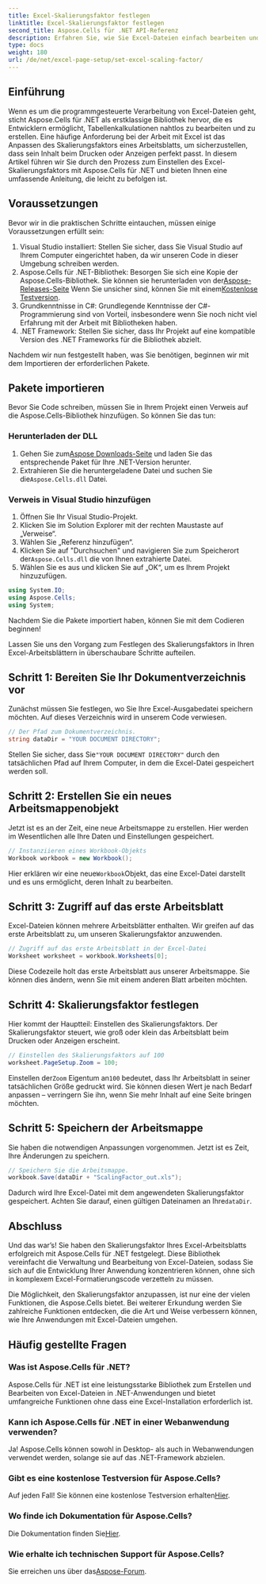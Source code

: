 ```yaml
---
title: Excel-Skalierungsfaktor festlegen
linktitle: Excel-Skalierungsfaktor festlegen
second_title: Aspose.Cells für .NET API-Referenz
description: Erfahren Sie, wie Sie Excel-Dateien einfach bearbeiten und den Skalierungsfaktor mit Aspose.Cells für .NET anpassen.
type: docs
weight: 180
url: /de/net/excel-page-setup/set-excel-scaling-factor/
---
```

## Einführung

Wenn es um die programmgesteuerte Verarbeitung von Excel-Dateien geht, sticht Aspose.Cells für .NET als erstklassige Bibliothek hervor, die es Entwicklern ermöglicht, Tabellenkalkulationen nahtlos zu bearbeiten und zu erstellen. Eine häufige Anforderung bei der Arbeit mit Excel ist das Anpassen des Skalierungsfaktors eines Arbeitsblatts, um sicherzustellen, dass sein Inhalt beim Drucken oder Anzeigen perfekt passt. In diesem Artikel führen wir Sie durch den Prozess zum Einstellen des Excel-Skalierungsfaktors mit Aspose.Cells für .NET und bieten Ihnen eine umfassende Anleitung, die leicht zu befolgen ist.

## Voraussetzungen

Bevor wir in die praktischen Schritte eintauchen, müssen einige Voraussetzungen erfüllt sein:

1. Visual Studio installiert: Stellen Sie sicher, dass Sie Visual Studio auf Ihrem Computer eingerichtet haben, da wir unseren Code in dieser Umgebung schreiben werden.
2.  Aspose.Cells für .NET-Bibliothek: Besorgen Sie sich eine Kopie der Aspose.Cells-Bibliothek. Sie können sie herunterladen von der[Aspose-Releases-Seite](https://releases.aspose.com/cells/net/) Wenn Sie unsicher sind, können Sie mit einem[Kostenlose Testversion](https://releases.aspose.com/).
3. Grundkenntnisse in C#: Grundlegende Kenntnisse der C#-Programmierung sind von Vorteil, insbesondere wenn Sie noch nicht viel Erfahrung mit der Arbeit mit Bibliotheken haben.
4. .NET Framework: Stellen Sie sicher, dass Ihr Projekt auf eine kompatible Version des .NET Frameworks für die Bibliothek abzielt.

Nachdem wir nun festgestellt haben, was Sie benötigen, beginnen wir mit dem Importieren der erforderlichen Pakete.

## Pakete importieren

Bevor Sie Code schreiben, müssen Sie in Ihrem Projekt einen Verweis auf die Aspose.Cells-Bibliothek hinzufügen. So können Sie das tun:

### Herunterladen der DLL

1.  Gehen Sie zum[Aspose Downloads-Seite](https://releases.aspose.com/cells/net/) und laden Sie das entsprechende Paket für Ihre .NET-Version herunter.
2. Extrahieren Sie die heruntergeladene Datei und suchen Sie die`Aspose.Cells.dll` Datei.

### Verweis in Visual Studio hinzufügen

1. Öffnen Sie Ihr Visual Studio-Projekt.
2. Klicken Sie im Solution Explorer mit der rechten Maustaste auf „Verweise“.
3. Wählen Sie „Referenz hinzufügen“. 
4.  Klicken Sie auf "Durchsuchen" und navigieren Sie zum Speicherort der`Aspose.Cells.dll` die von Ihnen extrahierte Datei.
5. Wählen Sie es aus und klicken Sie auf „OK“, um es Ihrem Projekt hinzuzufügen.

```csharp
using System.IO;
using Aspose.Cells;
using System;
```

Nachdem Sie die Pakete importiert haben, können Sie mit dem Codieren beginnen!

Lassen Sie uns den Vorgang zum Festlegen des Skalierungsfaktors in Ihren Excel-Arbeitsblättern in überschaubare Schritte aufteilen.

## Schritt 1: Bereiten Sie Ihr Dokumentverzeichnis vor

Zunächst müssen Sie festlegen, wo Sie Ihre Excel-Ausgabedatei speichern möchten. Auf dieses Verzeichnis wird in unserem Code verwiesen. 

```csharp
// Der Pfad zum Dokumentverzeichnis.
string dataDir = "YOUR DOCUMENT DIRECTORY";
```

 Stellen Sie sicher, dass Sie`"YOUR DOCUMENT DIRECTORY"` durch den tatsächlichen Pfad auf Ihrem Computer, in dem die Excel-Datei gespeichert werden soll.

## Schritt 2: Erstellen Sie ein neues Arbeitsmappenobjekt

Jetzt ist es an der Zeit, eine neue Arbeitsmappe zu erstellen. Hier werden im Wesentlichen alle Ihre Daten und Einstellungen gespeichert.

```csharp
// Instanziieren eines Workbook-Objekts
Workbook workbook = new Workbook();
```

 Hier erklären wir eine neue`Workbook`Objekt, das eine Excel-Datei darstellt und es uns ermöglicht, deren Inhalt zu bearbeiten.

## Schritt 3: Zugriff auf das erste Arbeitsblatt

Excel-Dateien können mehrere Arbeitsblätter enthalten. Wir greifen auf das erste Arbeitsblatt zu, um unseren Skalierungsfaktor anzuwenden.

```csharp
// Zugriff auf das erste Arbeitsblatt in der Excel-Datei
Worksheet worksheet = workbook.Worksheets[0];
```

Diese Codezeile holt das erste Arbeitsblatt aus unserer Arbeitsmappe. Sie können dies ändern, wenn Sie mit einem anderen Blatt arbeiten möchten.

## Schritt 4: Skalierungsfaktor festlegen

Hier kommt der Hauptteil: Einstellen des Skalierungsfaktors. Der Skalierungsfaktor steuert, wie groß oder klein das Arbeitsblatt beim Drucken oder Anzeigen erscheint.

```csharp
// Einstellen des Skalierungsfaktors auf 100
worksheet.PageSetup.Zoom = 100;
```

 Einstellen der`Zoom` Eigentum an`100` bedeutet, dass Ihr Arbeitsblatt in seiner tatsächlichen Größe gedruckt wird. Sie können diesen Wert je nach Bedarf anpassen – verringern Sie ihn, wenn Sie mehr Inhalt auf eine Seite bringen möchten.

## Schritt 5: Speichern der Arbeitsmappe

Sie haben die notwendigen Anpassungen vorgenommen. Jetzt ist es Zeit, Ihre Änderungen zu speichern.

```csharp
// Speichern Sie die Arbeitsmappe.
workbook.Save(dataDir + "ScalingFactor_out.xls");
```

 Dadurch wird Ihre Excel-Datei mit dem angewendeten Skalierungsfaktor gespeichert. Achten Sie darauf, einen gültigen Dateinamen an Ihre`dataDir`.

## Abschluss

Und das war’s! Sie haben den Skalierungsfaktor Ihres Excel-Arbeitsblatts erfolgreich mit Aspose.Cells für .NET festgelegt. Diese Bibliothek vereinfacht die Verwaltung und Bearbeitung von Excel-Dateien, sodass Sie sich auf die Entwicklung Ihrer Anwendung konzentrieren können, ohne sich in komplexem Excel-Formatierungscode verzetteln zu müssen.

Die Möglichkeit, den Skalierungsfaktor anzupassen, ist nur eine der vielen Funktionen, die Aspose.Cells bietet. Bei weiterer Erkundung werden Sie zahlreiche Funktionen entdecken, die die Art und Weise verbessern können, wie Ihre Anwendungen mit Excel-Dateien umgehen.

## Häufig gestellte Fragen

### Was ist Aspose.Cells für .NET?  
Aspose.Cells für .NET ist eine leistungsstarke Bibliothek zum Erstellen und Bearbeiten von Excel-Dateien in .NET-Anwendungen und bietet umfangreiche Funktionen ohne dass eine Excel-Installation erforderlich ist.

### Kann ich Aspose.Cells für .NET in einer Webanwendung verwenden?  
Ja! Aspose.Cells können sowohl in Desktop- als auch in Webanwendungen verwendet werden, solange sie auf das .NET-Framework abzielen.

### Gibt es eine kostenlose Testversion für Aspose.Cells?  
 Auf jeden Fall! Sie können eine kostenlose Testversion erhalten[Hier](https://releases.aspose.com/).

### Wo finde ich Dokumentation für Aspose.Cells?  
Die Dokumentation finden Sie[Hier](https://reference.aspose.com/cells/net/).

### Wie erhalte ich technischen Support für Aspose.Cells?  
 Sie erreichen uns über das[Aspose-Forum](https://forum.aspose.com/c/cells/9).